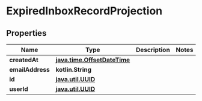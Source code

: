 
# ExpiredInboxRecordProjection

## Properties
Name | Type | Description | Notes
------------ | ------------- | ------------- | -------------
**createdAt** | [**java.time.OffsetDateTime**](java.time.OffsetDateTime) |  | 
**emailAddress** | **kotlin.String** |  | 
**id** | [**java.util.UUID**](java.util.UUID) |  | 
**userId** | [**java.util.UUID**](java.util.UUID) |  | 



